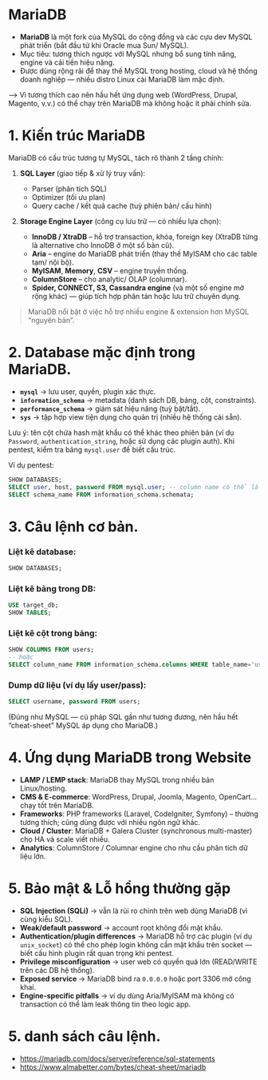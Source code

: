 # MariaDB





* **MariaDB** là một fork của MySQL do cộng đồng và các cựu dev MySQL phát triển (bắt đầu từ khi Oracle mua Sun/ MySQL).
* Mục tiêu: tương thích ngược với MySQL nhưng bổ sung tính năng, engine và cải tiến hiệu năng.
* Được dùng rộng rãi để thay thế MySQL trong hosting, cloud và hệ thống doanh nghiệp — nhiều distro Linux cài MariaDB làm mặc định.

--> Vì tương thích cao nên hầu hết ứng dụng web (WordPress, Drupal, Magento, v.v.) có thể chạy trên MariaDB mà không hoặc ít phải chỉnh sửa.

# 1. Kiến trúc MariaDB

MariaDB có cấu trúc tương tự MySQL, tách rõ thành 2 tầng chính:

1. **SQL Layer** (giao tiếp & xử lý truy vấn):

   * Parser (phân tích SQL)
   * Optimizer (tối ưu plan)
   * Query cache / kết quả cache (tuỳ phiên bản/ cấu hình)

2. **Storage Engine Layer** (công cụ lưu trữ — có nhiều lựa chọn):

   * **InnoDB / XtraDB** – hỗ trợ transaction, khóa, foreign key (XtraDB từng là alternative cho InnoDB ở một số bản cũ).
   * **Aria** – engine do MariaDB phát triển (thay thế MyISAM cho các table tạm/ nội bộ).
   * **MyISAM**, **Memory**, **CSV** – engine truyền thống.
   * **ColumnStore** – cho analytic/ OLAP (columnar).
   * **Spider, CONNECT, S3, Cassandra engine** (và một số engine mở rộng khác) — giúp tích hợp phân tán hoặc lưu trữ chuyên dụng.

> MariaDB nổi bật ở việc hỗ trợ nhiều engine & extension hơn MySQL “nguyên bản”.

# 2. Database mặc định trong MariaDB.

* **`mysql`** → lưu user, quyền, plugin xác thực.
* **`information_schema`** → metadata (danh sách DB, bảng, cột, constraints).
* **`performance_schema`** → giám sát hiệu năng (tuỳ bật/tắt).
* **`sys`** → tập hợp view tiện dụng cho quản trị (nhiều hệ thống cài sẵn).

Lưu ý: tên cột chứa hash mật khẩu có thể khác theo phiên bản (ví dụ `Password`, `authentication_string`, hoặc sử dụng các plugin auth). Khi pentest, kiểm tra bảng `mysql.user` để biết cấu trúc.

Ví dụ pentest:

```sql
SHOW DATABASES;
SELECT user, host, password FROM mysql.user; -- column name có thể là `password` hoặc `authentication_string` tùy phiên bản
SELECT schema_name FROM information_schema.schemata;
```
# 3. Câu lệnh cơ bản.

### Liệt kê database:

```sql
SHOW DATABASES;
```

### Liệt kê bảng trong DB:

```sql
USE target_db;
SHOW TABLES;
```

### Liệt kê cột trong bảng:

```sql
SHOW COLUMNS FROM users;
-- hoặc
SELECT column_name FROM information_schema.columns WHERE table_name='users';
```

### Dump dữ liệu (ví dụ lấy user/pass):

```sql
SELECT username, password FROM users;
```

(Đúng như MySQL — cú pháp SQL gần như tương đương, nên hầu hết “cheat-sheet” MySQL áp dụng cho MariaDB.)

# 4. Ứng dụng MariaDB trong Website

* **LAMP / LEMP stack**: MariaDB thay MySQL trong nhiều bản Linux/hosting.
* **CMS & E-commerce**: WordPress, Drupal, Joomla, Magento, OpenCart… chạy tốt trên MariaDB.
* **Frameworks**: PHP frameworks (Laravel, CodeIgniter, Symfony) – thường tương thích; cũng dùng được với nhiều ngôn ngữ khác.
* **Cloud / Cluster**: MariaDB + Galera Cluster (synchronous multi-master) cho HA và scale viết nhiều.
* **Analytics**: ColumnStore / Columnar engine cho nhu cầu phân tích dữ liệu lớn.
# 5. Bảo mật & Lỗ hổng thường gặp

* **SQL Injection (SQLi)** → vẫn là rủi ro chính trên web dùng MariaDB (vì cùng kiểu SQL).
* **Weak/default password** → account root không đổi mật khẩu.
* **Authentication/plugin differences** → MariaDB hỗ trợ các plugin (ví dụ `unix_socket`) có thể cho phép login không cần mật khẩu trên socket — biết cấu hình plugin rất quan trọng khi pentest.
* **Privilege misconfiguration** → user web có quyền quá lớn (READ/WRITE trên các DB hệ thống).
* **Exposed service** → MariaDB bind ra `0.0.0.0` hoặc port 3306 mở công khai.
* **Engine-specific pitfalls** → ví dụ dùng Aria/MyISAM mà không có transaction có thể làm leak thông tin theo logic app.

# 5. danh sách câu lệnh.
- https://mariadb.com/docs/server/reference/sql-statements
- https://www.almabetter.com/bytes/cheat-sheet/mariadb

